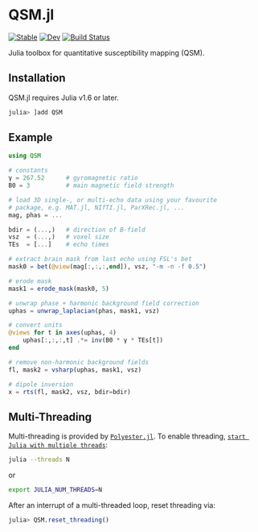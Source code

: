 # QSM.jl

[![Stable](https://img.shields.io/badge/docs-stable-blue.svg)](https://kamesy.github.io/QSM.jl)
[![Dev](https://img.shields.io/badge/docs-dev-blue.svg)](https://kamesy.github.io/QSM.jl/dev)
[![Build Status](https://github.com/kamesy/QSM.jl/actions/workflows/CI.yml/badge.svg?branch=main)](https://github.com/kamesy/QSM.jl/actions/workflows/CI.yml?query=branch%3Amain)

Julia toolbox for quantitative susceptibility mapping (QSM).

## Installation

QSM.jl requires Julia v1.6 or later.

```julia
julia> ]add QSM
```

## Example

```julia
using QSM

# constants
γ = 267.52      # gyromagnetic ratio
B0 = 3          # main magnetic field strength

# load 3D single-, or multi-echo data using your favourite
# package, e.g. MAT.jl, NIfTI.jl, ParXRec.jl, ...
mag, phas = ...

bdir = (...,)   # direction of B-field
vsz  = (...,)   # voxel size
TEs  = [...]    # echo times

# extract brain mask from last echo using FSL's bet
mask0 = bet(@view(mag[:,:,:,end]), vsz, "-m -n -f 0.5")

# erode mask
mask1 = erode_mask(mask0, 5)

# unwrap phase + harmonic background field correction
uphas = unwrap_laplacian(phas, mask1, vsz)

# convert units
@views for t in axes(uphas, 4)
    uphas[:,:,:,t] .*= inv(B0 * γ * TEs[t])
end

# remove non-harmonic background fields
fl, mask2 = vsharp(uphas, mask1, vsz)

# dipole inversion
x = rts(fl, mask2, vsz, bdir=bdir)
```

## Multi-Threading
Multi-threading is provided by [`Polyester.jl`](https://github.com/JuliaSIMD/Polyester.jl). To enable threading, [`start Julia with multiple threads`](https://docs.julialang.org/en/v1.6/manual/multi-threading/#Starting-Julia-with-multiple-threads):

```bash
julia --threads N
```
or
```bash
export JULIA_NUM_THREADS=N
```

After an interrupt of a multi-threaded loop, reset threading via:
```julia
julia> QSM.reset_threading()
```
